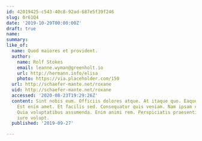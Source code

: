 ```yaml
---
id: 42019425-c543-40c8-92ad-687e5f39f246
slug: 0r61Q4
date: '2019-10-29T00:00:00Z'
draft: true
name: 
summary: 
like_of:
  name: Quod maiores et provident.
  author:
    name: Rolf Stokes
    email: leanne.wyman@greenholt.io
    url: http://hermann.info/elisa
    photo: https://via.placeholder.com/150
  url: http://schaefer-mante.net/roxane
  uid: http://schaefer-mante.net/roxane
  accessed: '2020-08-23T19:29:26Z'
  content: Sint nobis eum. Officiis dolores atque. At itaque quo. Eaque velit laudantium.
    Est enim amet. Et facilis sed. Consequatur quis veniam. Nam ipsam consequuntur.
    Quia voluptatibus assumenda. Enim animi rem. Perspiciatis praesentium et. Illo
    iure volupt.
  published: '2019-09-27'

---
```



